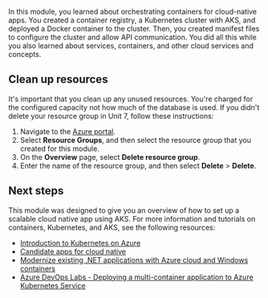 In this module, you learned about orchestrating containers for cloud-native apps. You created a container registry, a Kubernetes cluster with AKS, and deployed a Docker container to the cluster. Then, you created manifest files to configure the cluster and allow API communication. You did all this while you also learned about services, containers, and other cloud services and concepts.

## Clean up resources

It's important that you clean up any unused resources. You're charged for the configured capacity not how much of the database is used. If you didn't delete your resource group in Unit 7, follow these instructions:

1. Navigate to the [Azure portal](https://portal.azure.com/).
2. Select **Resource Groups**, and then select the resource group that you created for this module.
3. On the **Overview** page, select **Delete resource group**.
4. Enter the name of the resource group, and then select **Delete** > **Delete**.

## Next steps

This module was designed to give you an overview of how to set up a scalable cloud native app using AKS. For more information and tutorials on containers, Kubernetes, and AKS, see the following resources:

* [Introduction to Kubernetes on Azure](/training/paths/intro-to-kubernetes-on-azure/)
* [Candidate apps for cloud native](/dotnet/architecture/cloud-native/candidate-apps)
* [Modernize existing .NET applications with Azure cloud and Windows containers](https://dotnet.microsoft.com/download/e-book/modernizing-existing-net-apps/pdf)
* [Azure DevOps Labs - Deploying a multi-container application to Azure Kubernetes Service](https://azuredevopslabs.com/labs/vstsextend/kubernetes/)
